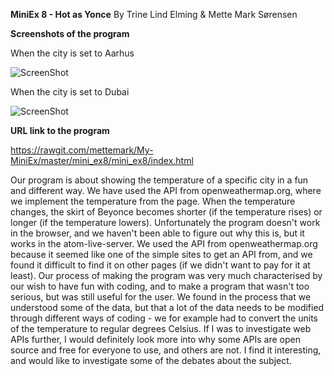 **MiniEx 8 - Hot as Yonce** By Trine Lind Elming & Mette Mark Sørensen



**Screenshots of the program**

When the city is set to Aarhus

![ScreenShot](https://github.com/mettemark/My-MiniEx/blob/master/mini_ex8/Sk%C3%A6rmbillede%202018-04-05%20kl.%2012.50.56.png)





When the city is set to Dubai

![ScreenShot](https://github.com/mettemark/My-MiniEx/blob/master/mini_ex8/Sk%C3%A6rmbillede%202018-04-05%20kl.%2012.54.24.png)




**URL link to the program**


https://rawgit.com/mettemark/My-MiniEx/master/mini_ex8/mini_ex8/index.html


Our program is about showing the temperature of a specific city in a fun and different way. We have used the API from openweathermap.org, where we implement the temperature from the page. When the temperature changes, the skirt of Beyonce becomes shorter (if the temperature rises) or longer (if the temperature lowers). Unfortunately the program doesn't work in the browser, and we haven't been able to figure out why this is, but it works in the atom-live-server. We used the API from openweathermap.org because it seemed like one of the simple sites to get an API from, and we found it difficult to find it on other pages (if we didn't want to pay for it at least). 
Our process of making the program was very much characterised by our wish to have fun with coding, and to make a program that wasn't too serious, but was still useful for the user. We found in the process that we understood some of the data, but that a lot of the data needs to be modified through different ways of coding - we for example had to convert the units of the temperature to regular degrees Celsius.
If I was to investigate web APIs further, I would definitely look more into why some APIs are open source and free for everyone to use, and others are not. I find it interesting, and would like to investigate some of the debates about the subject.
